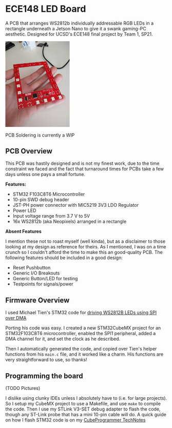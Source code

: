 # ECE148 LED Board

A PCB that arranges WS2812b individually addressable RGB LEDs in a rectangle underneath a Jetson Nano to give it a swank gaming-PC aesthetic.
Designed for UCSD's ECE148 final project by Team 1, SP21.

<img width=200 src="media/pcb_solder_prog.jpg"/>

PCB Soldering is currently a WIP

## PCB Overview

This PCB was hastily designed and is not my finest work, due to the time constraint we faced and the
fact that turnaround times for PCBs take a few days unless one pays a small fortune.

**Features:**
- STM32 F103C8T6 Microcontroller
- 10-pin SWD debug header
- JST-PH power connector with MIC5219 3V3 LDO Regulator
- Power LED
- Input voltage range from 3.7 V to 5V
- 16x WS2812b (aka Neopixels) arranged in a rectangle

**Absent Features**

I mention these not to roast myself (well kinda), but as a disclaimer to those looking at my design 
as reference for theirs. As I mentioned, I was on a time crunch so I couldn't afford the time to make this
an good-quality PCB. The following features should be included in a good design:
- Reset Pushbutton
- Generic I/O Breakouts
- Generic Button/LED for testing
- Testpoints for signals/power

## Firmware Overview

I used Michael Tien's STM32 code for [driving WS2812B LEDs using SPI over DMA](https://michaeltien8901.github.io/stm32/2018/07/19/Using-STM32-SPI-For-LED-STRIP.html)

Porting his code was easy. I created a new STM32CubeMX project for an STM32F103C8T6 microcontroller,
enabled the SPI1 peripheral, added a DMA channel for it, and set the clock as he described.

Then I automatically generated the code, and copied over Tien's helper functions from his `main.c` file,
and it worked like a charm. His functions are very straightforward to use, so thanks!

## Programming the board

(TODO Pictures)

I dislike using clunky IDEs unless I absolutely have to (i.e. for large projects). So I setup my CubeMX
project to use a Makefile, and use `make` to compile the code. Then I use my STLink V3-SET debug adapter
to flash the code, though any ST-Link probe that has a mini 10-pin cable will do. A quick guide on how
I flash STM32 code is on my [CubeProgrammer TechNotes](https://github.com/Ayilay/dotfiles/blob/master/techNotes/CubeProgrammer.md)
